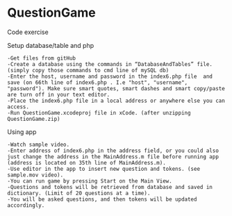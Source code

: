 # QuestionGame
Code exercise


Setup database/table and php

    -Get files from gitHub
    -Create a database using the commands in “DatabaseAndTables” file. (simply copy those commands to cmd line of mySQL db)
    -Enter the host, username and password in the index6.php file  and save (on 66th line of index6.php . I.e "host", "username", "password"). Make sure smart quotes, smart dashes and smart copy/paste are turn off in your text editor.
    -Place the index6.php file in a local address or anywhere else you can access. 
    -Run QuestionGame.xcodeproj file in xCode. (after unzipping QuestionGame.zip)


Using app

    -Watch sample video.
    -Enter address of index6.php in the address field, or you could also just change the address in the MainAddress.m file before running app (address is located on 35th line of MainAddress.m).
    -Use editor in the app to insert new question and tokens. (see sample.mov video).
    -You can run game by pressing Start on the Main View.
    -Questions and tokens will be retrieved from database and saved in dictionary. (Limit of 20 questions at a time).
    -You will be asked questions, and then tokens will be updated accordingly. 
